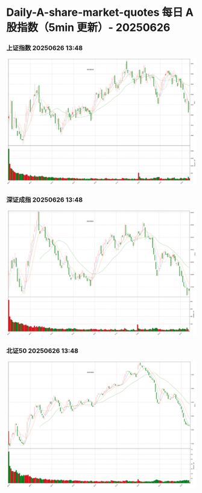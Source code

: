 
# Daily-A-share-market-quotes 每日 A 股指数（5min 更新）- 20250626

### 上证指数 20250626 13:48
![](./fig/2025/6/20250626-sh000001.png)

### 深证成指 20250626 13:48
![](./fig/2025/6/20250626-sz399001.png)

### 北证50 20250626 13:48
![](./fig/2025/6/20250626-bj899050.png)
